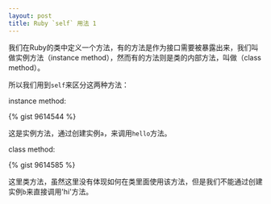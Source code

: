 ```yaml
---
layout: post
title: Ruby `self` 用法 1
---
```


我们在Ruby的类中定义一个方法，有的方法是作为接口需要被暴露出来，我们叫做实例方法（instance method），然而有的方法则是类的内部方法，叫做（class method）。

<separator>

所以我们用到`self`来区分这两种方法：

instance method:

{% gist 9614544 %}

这是实例方法，通过创建实例`a`，来调用`hello`方法。

class method:

{% gist 9614585 %}

这里类方法，虽然这里没有体现如何在类里面使用该方法，但是我们不能通过创建实例`b`来直接调用'hi'方法。

